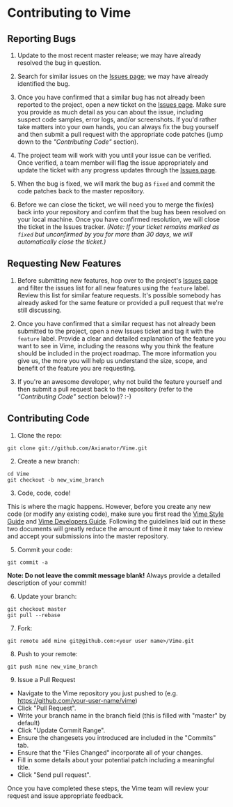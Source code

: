 # Contributing to Vime

## Reporting Bugs

1. Update to the most recent master release; we may have already resolved the bug in question.

2. Search for similar issues on the [Issues page][IssuesLink]; we may have already identified the bug.

3. Once you have confirmed that a similar bug has not already been reported to the project, open a new ticket on the [Issues page][IssuesLink].  Make sure you provide as much detail as you can about the issue, including suspect code samples, error logs, and/or screenshots.  If you'd rather take matters into your own hands, you can always fix the bug yourself and then submit a pull request with the appropriate code patches (jump down to the *"Contributing Code"* section).

4. The project team will work with you until your issue can be verified.  Once verified, a team member will flag the issue appropriately and update the ticket with any progress updates through the [Issues page][IssuesLink].

5. When the bug is fixed, we will mark the bug as `fixed` and commit the code patches back to the master repository.

6. Before we can close the ticket, we will need you to merge the fix(es) back into your repository and confirm that the bug has been resolved on your local machine.  Once you have confirmed resolution, we will close the ticket in the Issues tracker.  *(Note: If your ticket remains marked as `fixed` but unconfirmed by you for more than 30 days, we will automatically close the ticket.)*

## Requesting New Features

1. Before submitting new features, hop over to the project's [Issues page][IssuesLink] and filter the issues list for all new features using the `feature` label.  Review this list for similar feature requests.  It's possible somebody has already asked for the same feature or provided a pull request that we're still discussing.

2. Once you have confirmed that a similar request has not already been submitted to the project, open a new Issues ticket and tag it with the `feature` label.  Provide a clear and detailed explanation of the feature you want to see in Vime, including the reasons why you think the feature should be included in the project roadmap.  The more information you give us, the more you will help us understand the size, scope, and benefit of the feature you are requesting.

3. If you're an awesome developer, why not build the feature yourself and then submit a pull request back to the repository (refer to the *"Contributing Code"* section below)?  :-)

## Contributing Code

1. Clone the repo:

  ```
  git clone git://github.com/Axianator/Vime.git
  ```

2. Create a new branch:

  ```
  cd Vime
  git checkout -b new_vime_branch
  ```

3. Code, code, code!

  This is where the magic happens.  However, before you create any new code (or modify any existing code), make sure you first read the [Vime Style Guide][StyleGuideLink] and [Vime Developers Guide][DeveloperLink].  Following the guidelines laid out in these two documents will greatly reduce the amount of time it may take to review and accept your submissions into the master repository.

5. Commit your code:

  ```
  git commit -a
  ```

  **Note: Do not leave the commit message blank!** Always provide a detailed description of your commit!

6. Update your branch:

  ```
  git checkout master
  git pull --rebase
  ```

7. Fork:

  ```
  git remote add mine git@github.com:<your user name>/Vime.git
  ```

8. Push to your remote:

  ```
  git push mine new_vime_branch
  ```

9. Issue a Pull Request

  * Navigate to the Vime repository you just pushed to (e.g. https://github.com/your-user-name/vime)
  * Click "Pull Request".
  * Write your branch name in the branch field (this is filled with "master" by default)
  * Click "Update Commit Range".
  * Ensure the changesets you introduced are included in the "Commits" tab.
  * Ensure that the "Files Changed" incorporate all of your changes.
  * Fill in some details about your potential patch including a meaningful title.
  * Click "Send pull request".

Once you have completed these steps, the Vime team will review your request and issue appropriate feedback.

[DeveloperLink]: https://github.com/Axianator/Vime/blob/master/docs/DEVELOPERS.md
[IssuesLink]: https://github.com/Axianator/Vime/issues
[StyleGuideLink]: https://github.com/Axianator/Vime/blob/master/docs/STYLE-GUIDE.txt

